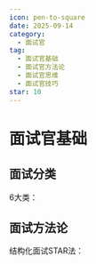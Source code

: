 ```yaml
---
icon: pen-to-square
date: 2025-09-14
category:
  - 面试官
tag:
  - 面试官基础
  - 面试官方法论
  - 面试官思维
  - 面试官技巧
star: 10
---
```


# 面试官基础

## 面试分类

6大类：


## 面试方法论

结构化面试STAR法：
